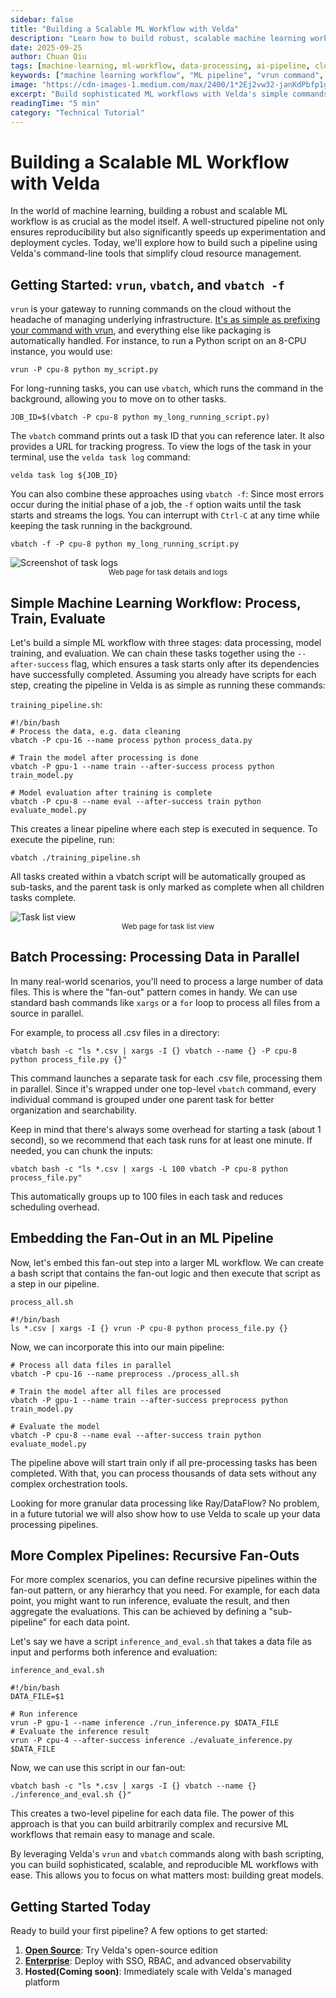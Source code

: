```yaml
---
sidebar: false
title: "Building a Scalable ML Workflow with Velda"
description: "Learn how to build robust, scalable machine learning workflows using Velda's vrun and vbatch commands. From simple pipelines to complex fan-out patterns for parallel processing."
date: 2025-09-25
author: Chuan Qiu
tags: [machine-learning, ml-workflow, data-processing, ai-pipeline, cloud-computing, vrun, vbatch, parallel-processing, model-training, data-science, mlops, workflow-automation]
keywords: ["machine learning workflow", "ML pipeline", "vrun command", "vbatch tutorial", "parallel data processing", "model training pipeline", "cloud ML workflows", "scalable ML", "AI development", "data processing automation", "MLOps pipeline", "fan-out pattern"]
image: "https://cdn-images-1.medium.com/max/2400/1*2Ej2vw32-janKdPbfp1gKg.png"
excerpt: "Build sophisticated ML workflows with Velda's simple commands. Learn to create pipelines with dependencies, parallel processing, and fan-out patterns for scalable machine learning."
readingTime: "5 min"
category: "Technical Tutorial"
---
```

# **Building a Scalable ML Workflow with Velda**

In the world of machine learning, building a robust and scalable ML workflow is as crucial as the model itself. A well-structured pipeline not only ensures reproducibility but also significantly speeds up experimentation and deployment cycles. Today, we'll explore how to build such a pipeline using Velda's command-line tools that simplify cloud resource management.

## **Getting Started: `vrun`, `vbatch`, and `vbatch -f`**

`vrun` is your gateway to running commands on the cloud without the headache of managing underlying infrastructure. [It's as simple as prefixing your command with vrun](https://velda.io/blog/vrun-is-all-you-need), and everything else like packaging is automatically handled. For instance, to run a Python script on an 8-CPU instance, you would use:

```
vrun -P cpu-8 python my_script.py
```

For long-running tasks, you can use `vbatch`, which runs the command in the background, allowing you to move on to other tasks.

```
JOB_ID=$(vbatch -P cpu-8 python my_long_running_script.py)
```

The `vbatch` command prints out a task ID that you can reference later. It also provides a URL for tracking progress. To view the logs of the task in your terminal, use the `velda task log` command:

```
velda task log ${JOB_ID}
```

You can also combine these approaches using `vbatch -f`: Since most errors occur during the initial phase of a job, the `-f` option waits until the task starts and streams the logs. You can interrupt with `Ctrl-C` at any time while keeping the task running in the background.

```
vbatch -f -P cpu-8 python my_long_running_script.py
```
<img src="https://cdn-images-1.medium.com/max/1600/1*SAFtoS16dTi2npTcV1Ofgw.png" alt="Screenshot of task logs" />
<center><small>Web page for task details and logs</small></center>

## **Simple Machine Learning Workflow: Process, Train, Evaluate**

Let's build a simple ML workflow with three stages: data processing, model training, and evaluation. We can chain these tasks together using the `--after-success` flag, which ensures a task starts only after its dependencies have successfully completed. Assuming you already have scripts for each step, creating the pipeline in Velda is as simple as running these commands:

`training_pipeline.sh`:
```
#!/bin/bash
# Process the data, e.g. data cleaning
vbatch -P cpu-16 --name process python process_data.py

# Train the model after processing is done
vbatch -P gpu-1 --name train --after-success process python train_model.py

# Model evaluation after training is complete
vbatch -P cpu-8 --name eval --after-success train python evaluate_model.py
```

This creates a linear pipeline where each step is executed in sequence.
To execute the pipeline, run:
```
vbatch ./training_pipeline.sh
```

All tasks created within a vbatch script will be automatically grouped as sub-tasks, and the parent task
is only marked as complete when all children tasks complete.

<img src="https://cdn-images-1.medium.com/max/1600/1*UFUi0CM4fZaN1ey4MnZfmQ.png" alt="Task list view" />
<center><small>Web page for task list view</small></center>

## **Batch Processing: Processing Data in Parallel**

In many real-world scenarios, you'll need to process a large number of data files. This is where the "fan-out" pattern comes in handy. We can use standard bash commands like `xargs` or a `for` loop to process all files from a source in parallel.

For example, to process all .csv files in a directory:

```
vbatch bash -c "ls *.csv | xargs -I {} vbatch --name {} -P cpu-8 python process_file.py {}"
```

This command launches a separate task for each .csv file, processing them in parallel. Since it's wrapped under one top-level `vbatch` command, every individual command is grouped under one parent task for better organization and searchability.

Keep in mind that there's always some overhead for starting a task (about 1 second), so we recommend that each task runs for at least one minute. If needed, you can chunk the inputs:

```
vbatch bash -c "ls *.csv | xargs -L 100 vbatch -P cpu-8 python process_file.py"
```

This automatically groups up to 100 files in each task and reduces scheduling overhead.

## **Embedding the Fan-Out in an ML Pipeline**

Now, let's embed this fan-out step into a larger ML workflow. We can create a bash script that contains the fan-out logic and then execute that script as a step in our pipeline.

`process_all.sh`

```
#!/bin/bash
ls *.csv | xargs -I {} vrun -P cpu-8 python process_file.py {}
```

Now, we can incorporate this into our main pipeline:

```
# Process all data files in parallel
vbatch -P cpu-16 --name preprocess ./process_all.sh

# Train the model after all files are processed
vbatch -P gpu-1 --name train --after-success preprocess python train_model.py

# Evaluate the model
vbatch -P cpu-8 --name eval --after-success train python evaluate_model.py
```

The pipeline above will start train only if all pre-processing tasks has been completed. With that, you can process thousands
of data sets without any complex orchestration tools.

Looking for more granular data processing like Ray/DataFlow? No problem, in a future tutorial we will also show how to 
use Velda to scale up your data processing pipelines.

## **More Complex Pipelines: Recursive Fan-Outs**

For more complex scenarios, you can define recursive pipelines within the fan-out pattern, or any hierarhcy that you need. For example, for each data point, you might want to run inference, evaluate the result, and then aggregate the evaluations. This can be achieved by defining a "sub-pipeline" for each data point.

Let's say we have a script `inference_and_eval.sh` that takes a data file as input and performs both inference and evaluation:

`inference_and_eval.sh`

```
#!/bin/bash
DATA_FILE=$1

# Run inference
vrun -P gpu-1 --name inference ./run_inference.py $DATA_FILE
# Evaluate the inference result
vrun -P cpu-4 --after-success inference ./evaluate_inference.py $DATA_FILE
```

Now, we can use this script in our fan-out:

```
vbatch bash -c "ls *.csv | xargs -I {} vbatch --name {} ./inference_and_eval.sh {}"
```

This creates a two-level pipeline for each data file. The power of this approach is that you can build arbitrarily complex and recursive ML workflows that remain easy to manage and scale.

By leveraging Velda's `vrun` and `vbatch` commands along with bash scripting, you can build sophisticated, scalable, and reproducible ML workflows with ease. This allows you to focus on what matters most: building great models.

## **Getting Started Today**

Ready to build your first pipeline? A few options to get started:

1. [**Open Source**](https://github.com/velda-io/velda): Try Velda's open-source edition
2. [**Enterprise**](https://velda.io/book): Deploy with SSO, RBAC, and advanced observability
3. **Hosted(Coming soon)**: Immediately scale with Velda's managed platform